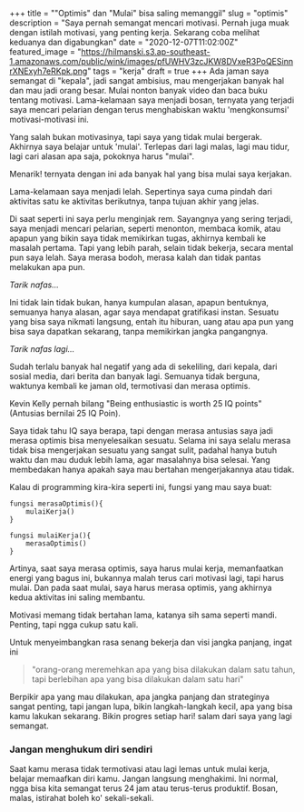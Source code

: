 +++
title = ""Optimis" dan "Mulai" bisa saling memanggil"
slug = "optimis"
description = "Saya pernah semangat mencari motivasi. Pernah juga muak dengan istilah motivasi, yang penting kerja. Sekarang coba melihat keduanya dan digabungkan"
date = "2020-12-07T11:02:00Z"
featured_image = "https://hilmanski.s3.ap-southeast-1.amazonaws.com/public/wink/images/pfUWHV3zcJKW8DVxeR3PoQESinnrXNExyh7eRKpk.png"
tags = "kerja"
draft = true
+++ 
Ada jaman saya semangat di "kepala", jadi sangat ambisius, mau mengerjakan banyak hal dan mau jadi orang besar. Mulai nonton banyak video dan baca buku tentang motivasi. Lama-kelamaan saya menjadi bosan, ternyata yang terjadi saya mencari pelarian dengan terus menghabiskan waktu 'mengkonsumsi' motivasi-motivasi ini.

Yang salah bukan motivasinya, tapi saya yang tidak mulai bergerak. Akhirnya saya belajar untuk 'mulai'. Terlepas dari lagi malas, lagi mau tidur, lagi cari alasan apa saja, pokoknya harus "mulai".

Menarik! ternyata dengan ini ada banyak hal yang bisa mulai saya kerjakan.

Lama-kelamaan saya menjadi lelah. Sepertinya saya cuma pindah dari aktivitas satu ke aktivitas berikutnya, tanpa tujuan akhir yang jelas.

Di saat seperti ini saya perlu menginjak rem. Sayangnya yang sering terjadi, saya menjadi mencari pelarian, seperti menonton, membaca komik, atau apapun yang bikin saya tidak memikirkan tugas, akhirnya kembali ke masalah pertama. Tapi yang lebih parah, selain tidak bekerja, secara mental pun saya lelah. Saya merasa bodoh, merasa kalah dan tidak pantas melakukan apa pun.

_Tarik nafas..._

Ini tidak lain tidak bukan, hanya kumpulan alasan, apapun bentuknya, semuanya hanya alasan, agar saya mendapat gratifikasi instan. Sesuatu yang bisa saya nikmati langsung, entah itu hiburan, uang atau apa pun yang bisa saya dapatkan sekarang, tanpa memikirkan jangka pangangnya.

_Tarik nafas lagi..._

Sudah terlalu banyak hal negatif yang ada di sekeliling, dari kepala, dari sosial media, dari berita dan banyak lagi. Semuanya tidak berguna, waktunya kembali ke jaman old, termotivasi dan merasa optimis.

Kevin Kelly pernah bilang "Being enthusiastic is worth 25 IQ points" (Antusias bernilai 25 IQ Poin).

Saya tidak tahu IQ saya berapa, tapi dengan merasa antusias saya jadi merasa optimis bisa menyelesaikan sesuatu. Selama ini saya selalu merasa tidak bisa mengerjakan sesuatu yang sangat sulit, padahal hanya butuh waktu dan mau duduk lebih lama, agar masalahnya bisa selesai. Yang membedakan hanya apakah saya mau bertahan mengerjakannya atau tidak.

Kalau di programming kira-kira seperti ini, fungsi yang mau saya buat:

```
fungsi merasaOptimis(){
	mulaiKerja()
}

fungsi mulaiKerja(){
    merasaOptimis()
}

```

Artinya, saat saya merasa optimis, saya harus mulai kerja, memanfaatkan energi yang bagus ini, bukannya malah terus cari motivasi lagi, tapi harus mulai. Dan pada saat mulai, saya harus merasa optimis, yang akhirnya kedua aktivitas ini saling membantu.

Motivasi memang tidak bertahan lama, katanya sih sama seperti mandi. Penting, tapi ngga cukup satu kali.

Untuk menyeimbangkan rasa senang bekerja dan visi jangka panjang, ingat ini

> "orang-orang meremehkan apa yang bisa dilakukan dalam satu tahun, tapi berlebihan apa yang bisa dilakukan dalam satu hari"

Berpikir apa yang mau dilakukan, apa jangka panjang dan strateginya sangat penting, tapi jangan lupa, bikin langkah-langkah kecil, apa yang bisa kamu lakukan sekarang. Bikin progres setiap hari! salam dari saya yang lagi semangat.

### Jangan menghukum diri sendiri

Saat kamu merasa tidak termotivasi atau lagi lemas untuk mulai kerja, belajar memaafkan diri kamu. Jangan langsung menghakimi. Ini normal, ngga bisa kita semangat terus 24 jam atau terus-terus produktif. Bosan, malas, istirahat boleh ko' sekali-sekali.